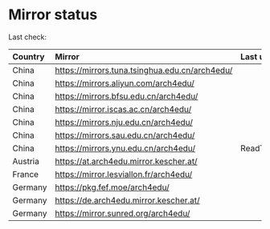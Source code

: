 <script src="./time.js"></script>
# Mirror status
Last check: <script type="text/javascript">localize(1680293903.2612872);</script>

|Country|Mirror|Last update|
|:------|:-----|:----------|
|China|https://mirrors.tuna.tsinghua.edu.cn/arch4edu/|<script type="text/javascript">localize(1680244455);</script>|
|China|https://mirrors.aliyun.com/arch4edu/|<script type="text/javascript">localize(1680201153);</script>|
|China|https://mirrors.bfsu.edu.cn/arch4edu/|<script type="text/javascript">localize(1680244455);</script>|
|China|https://mirror.iscas.ac.cn/arch4edu/|<script type="text/javascript">localize(1680244455);</script>|
|China|https://mirrors.nju.edu.cn/arch4edu/|<script type="text/javascript">localize(1680244455);</script>|
|China|https://mirrors.sau.edu.cn/arch4edu/|<script type="text/javascript">localize(1673850842);</script>|
|China|https://mirrors.ynu.edu.cn/arch4edu/|ReadTimeout|
|Austria|https://at.arch4edu.mirror.kescher.at/|<script type="text/javascript">localize(1680244455);</script>|
|France|https://mirror.lesviallon.fr/arch4edu/|<script type="text/javascript">localize(1680244455);</script>|
|Germany|https://pkg.fef.moe/arch4edu/|<script type="text/javascript">localize(1680244455);</script>|
|Germany|https://de.arch4edu.mirror.kescher.at/|<script type="text/javascript">localize(1680244455);</script>|
|Germany|https://mirror.sunred.org/arch4edu/|<script type="text/javascript">localize(1680244455);</script>|

<script src="./tablefilter/tablefilter.js"></script>
<script src="./table.js"></script>